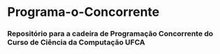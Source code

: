 # Programa-o-Concorrente
### Repositório para a cadeira de Programação Concorrente do Curso de Ciência da Computação UFCA
